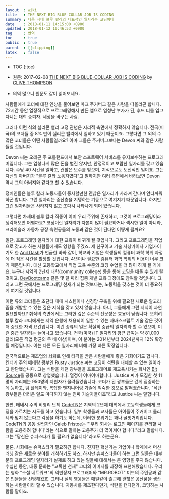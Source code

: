 ```yaml
---
layout  : wiki
title   : THE NEXT BIG BLUE-COLLAR JOB IS CODING
summary : 다음 세대 블루 칼라의 대표적인 일자리는 코딩이다
date    : 2018-01-11 14:15:00 +0900
updated : 2018-01-12 10:46:53 +0900
tag     : 번역
toc     : true
public  : true
parent  : [[clipping]]
latex   : false
---
```

* TOC
{:toc}

* 원문: 2017-02-08 [THE NEXT BIG BLUE-COLLAR JOB IS CODING](https://www.wired.com/2017/02/programming-is-the-new-blue-collar-job/ ) by [CLIVE THOMPSON](https://www.wired.com/author/clive-thompson/)
* 의역 많으니 원문도 같이 읽어보세요.

사람들에게 코더에 대한 인상을 물어보면 마크 주커버그 같은 사람을 떠올리곤 합니다.
72시간 동안 열정적으로 프로그래밍해서 만든 앱으로 엄청난 부자가 된,
후드 티를 입고 다니는 대학 중퇴자. 세상을 바꾸는 사람.

그러나 이런 식의 실리콘 밸리 고정 관념은 지리적 측면에서 정확하지 않습니다.
전국(미국)의 코더들 중 8% 만이 실리콘 밸리에서 일하고 있기 때문이죠.
그렇다면 그 외의 수많은 코더들은 어떤 사람들일까요?
아마 그들은 주커버그보다는 Devon 씨와 같은 사람들일 것입니다.

Devon 씨는 오레곤 주 포틀랜드에서 보안 소프트웨어 서비스를 유지보수하는 프로그래머입니다.
그는 엄청나게 많은 돈을 벌진 않지만, 안정적이고 보람찬 일자리를 갖고 있습니다.
주당 40 시간을 일하고, 괜찮은 보수를 받으며, 지적으로도 도전적인 일이죠.
그는 자신의 아버지가 "블루 칼라 노동자였다"고 말하지만 여러 측면에서 바라보면 Devon 역시 그의 아버지와 같다고 할 수 있습니다.

정치인들은 블루 칼라 노동자들이 종사할만한 괜찮은 일자리가 사라져 간다며 안타까워하곤 합니다.
그런 일자리는 중산층을 지탱하는 기둥으로 여겨지기 때문입니다.
하지만 그런 일자리들은 사라지지 않고 또다시 나타나게 되어 있습니다.

그렇다면 차세대 블루 칼라 직종이 이미 우리 주위에 존재하고, 그것이 프로그래밍이라 생각해보면 어떨까요?
코딩이란 일자리가 자본이 많이 필요하거나 섹시한 일이 아니라,
크라이슬러 자동차 공장 숙련공들의 노동과 같은 것이 된다면 어떻게 될까요?

일단, 프로그래밍 일자리에 대한 교육이 바뀌게 될 것입니다. 그리고 프로그래밍을 직업으로 갖고자 하는 사람들에게도 영향을 주겠죠. 제 친구이고 기술 사상가이자 기업가이기도 한 [Anil Dash](http://anildash.com )가 언급한 바와 같이,
학교와 기업은 학생들의 컴퓨터 과학 학위 과정에 더 적은 시간을 할당할 것입니다.
4년이나 필요한 컴퓨터 과학 학위의 비용이 너무 크기 때문입니다.
대신 고등학교에서 직업 교육 수준의 코딩 수업을 더 많이 하게 될 거에요.
누구나 지역의 2년제 대학(community college) 등을 통해 코딩을 배울 수 있게 될 것이고, [DevBootcamp](https://devbootcamp.com) 같은 몇 달 짜리 집중 개발 교육 과정에도 참여할 것입니다.
그리고 그런 곳에서는 프로그래밍 천재가 되는 것보다는, 노동력을 갖추는 것이 더 중요하게 여겨질 것입니다.

이런 류의 코더들은 초단타 매매 시스템이나 신경망 구축을 위해 필요한 새로운 알고리즘을 개발할 수 있는 깊은 지식을 갖고 있지 않습니다. 아니, 그들에게 그런 지식이 과연 필요할까요?  취직의 측면에서는 그러한 깊은 수준의 전문성은 효용이 낮습니다. 오히려 블루 칼라 코더에게는 지역 은행에 채용되어 일할 수 있는 자바스크립트 기술 같은 것이 더 중요한 자격 요건입니다. 이런 종류의 일은 확실히 중급의 일자리라 할 수 있으며, 이런 중급 일자리는 늘어나고 있습니다.
전국(미국) IT 일자리의 평균 급여는 약 81,000 달러(모든 직업 평균의 두 배 이상)이며,
이 분야는 2014년부터 2024년까지 12% 확장될 예정입니다. 이는 다른 모든 일자리에 비해 가장 빠른 확장입니다.

전국적으로는 제조업의 쇠퇴로 인해 타격을 받은 사람들에게 좋은 기회이기도 합니다.
켄터키 주의 베테랑 광부인 Rusty Justice 씨는 코딩이 석탄을 대체할 수 있는 일이라고 판단했습니다.
그는 석탄을 캐던 광부들을 프로그래머로 재교육시키는 회사인 [Bit Source](http://bitsourceky.com )를 공동으로 창업했습니다. 열정이 어마어마합니다.
Justice 씨가 모집한 첫 11명의 자리에는 950명의 지원자가 몰려들었습니다.
코더가 된 광부들은 깊게 집중하는 데 능하고, 팀 플레이와, 복잡한 엔지니어링 기술에 익숙한 것으로 밝혀졌습니다.
"석탄 광부들은 더러운 일도 마다하지 않는 진짜 기술자들이죠"라고 Justice 씨는 말합니다.

한편, 테네시 주의 비영리 단체 [CodeTN](http://codetn.org )은 지역의 2년제 대학에서 고등학생들에게 코딩을 가르치는 시도를 하고 있습니다.
일부 학생들과 교사들은 아이들이 주커버그 클리셰와 맞지 않는다고 걱정을 하기도 하는데, 이러한 분위기는 꽤나 골칫거리입니다.
CodeTN의 공동 설립자인 Caleb Fristoe는 "'우리 회사는 로그인 페이지를 관리할 사람을 고용하려 합니다'라는 식으로 말하는 고용주가 더 많아져야 합니다."라고 말합니다. 그는 "당신은 슈퍼스타가 될 필요가 없습니다"라고도 하는군요.

물론, 사회에는 슈퍼스타가 필요하긴 합니다.
진지한 혁신가는 기업이나 학계에서 머신 러닝 같은 새로운 분야를 개척하기도 하죠.
하지만 슈퍼스타들이 하는 그런 일들은 대부분의 프로그래밍 일자리가 실제로 하고 있는 일들에 대해서는 큰 영향을 주지 않습니다. 수십년 동안, 대중 문화는 "고독한 천재" 코더의 이미지를 과장해 표현해왔습니다.
우리는 영화 "소셜 네트워크"의 억만장자 프로그래머와 "MR.ROBOT" 미드의 주인공과 같은 인물들을 선망해왔죠.
그러나 실제 영웅들은 매일같이 출근해 괜찮은 공산품을 생산하는 사람들이라 할 수 있습니다.
자동차를 제조한다던가, 석탄을 캔다던가, 코딩하는 사람들 말이죠.

